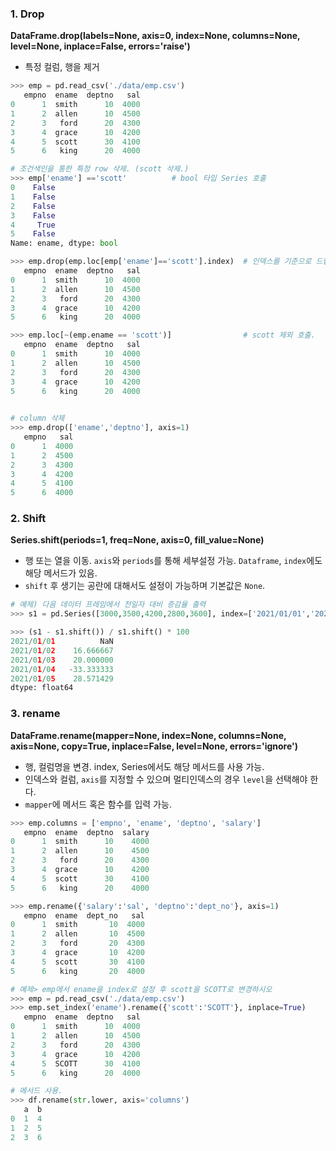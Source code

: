 ### 1. Drop

**DataFrame.drop(labels=None, axis=0, index=None, columns=None, level=None, 								inplace=False, errors='raise')**

- 특정 컬럼, 행을 제거

```python
>>> emp = pd.read_csv('./data/emp.csv') 
   empno  ename  deptno   sal
0      1  smith      10  4000
1      2  allen      10  4500
2      3   ford      20  4300
3      4  grace      10  4200
4      5  scott      30  4100
5      6   king      20  4000

# 조건색인을 통한 특정 row 삭제. (scott 삭제.)
>>> emp['ename'] =='scott'          # bool 타입 Series 호출
0    False
1    False
2    False
3    False
4     True
5    False
Name: ename, dtype: bool

>>> emp.drop(emp.loc[emp['ename']=='scott'].index)  # 인덱스를 기준으로 드랍
   empno  ename  deptno   sal
0      1  smith      10  4000
1      2  allen      10  4500
2      3   ford      20  4300
3      4  grace      10  4200
5      6   king      20  4000

>>> emp.loc[~(emp.ename == 'scott')]                # scott 제외 호출.
   empno  ename  deptno   sal
0      1  smith      10  4000
1      2  allen      10  4500
2      3   ford      20  4300
3      4  grace      10  4200
5      6   king      20  4000

 
# column 삭제
>>> emp.drop(['ename','deptno'], axis=1)
   empno   sal
0      1  4000
1      2  4500
2      3  4300
3      4  4200
4      5  4100
5      6  4000

```

### 2. Shift

**Series.shift(periods=1, freq=None, axis=0, fill_value=None)**

- 행 또는 열을 이동. `axis`와 `periods`를 통해 세부설정 가능. `Dataframe`, `index`에도 해당 메서드가 있음.
- `shift` 후 생기는 공란에 대해서도 설정이 가능하며 기본값은 `None`.

```python
# 예제) 다음 데이터 프레임에서 전일자 대비 증감율 출력
>>> s1 = pd.Series([3000,3500,4200,2800,3600], index=['2021/01/01','2021/01/02','2021/01/03','2021/01/04','2021/01/05'])

>>> (s1 - s1.shift()) / s1.shift() * 100
2021/01/01          NaN
2021/01/02    16.666667
2021/01/03    20.000000
2021/01/04   -33.333333
2021/01/05    28.571429
dtype: float64
```



### 3. rename

**DataFrame.rename(mapper=None, index=None, columns=None, axis=None, 										copy=True, inplace=False, level=None, errors='ignore')**

- 행, 컬럼명을 변경.  index,  Series에서도 해당 메서드를 사용 가능.
- 인덱스와 컬럼, `axis`를 지정할 수 있으며 멀티인덱스의 경우 `level`을 선택해야 한다.
- `mapper`에 메서드 혹은 함수를 입력 가능.

```python
>>> emp.columns = ['empno', 'ename', 'deptno', 'salary']
   empno  ename  deptno  salary
0      1  smith      10    4000
1      2  allen      10    4500
2      3   ford      20    4300
3      4  grace      10    4200
4      5  scott      30    4100
5      6   king      20    4000

>>> emp.rename({'salary':'sal', 'deptno':'dept_no'}, axis=1)
   empno  ename  dept_no   sal
0      1  smith       10  4000
1      2  allen       10  4500
2      3   ford       20  4300
3      4  grace       10  4200
4      5  scott       30  4100
5      6   king       20  4000

# 예제> emp에서 ename을 index로 설정 후 scott을 SCOTT로 변경하시오
>>> emp = pd.read_csv('./data/emp.csv') 
>>> emp.set_index('ename').rename({'scott':'SCOTT'}, inplace=True)
   empno  ename  deptno   sal
0      1  smith      10  4000
1      2  allen      10  4500
2      3   ford      20  4300
3      4  grace      10  4200
4      5  SCOTT      30  4100
5      6   king      20  4000

# 메서드 사용.
>>> df.rename(str.lower, axis='columns')
   a  b
0  1  4
1  2  5
2  3  6
```

